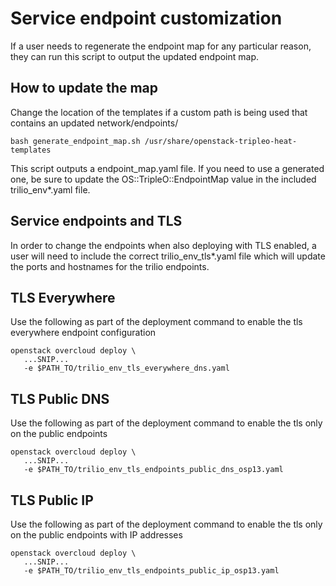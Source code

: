 Service endpoint customization
==============================

If a user needs to regenerate the endpoint map for any particular reason,
they can run this script to output the updated endpoint map.

How to update the map
---------------------

Change the location of the templates if a custom path is being used that
contains an updated network/endpoints/

```
bash generate_endpoint_map.sh /usr/share/openstack-tripleo-heat-templates
```

This script outputs a endpoint_map.yaml file. If you need to use a
generated one, be sure to update the OS::TripleO::EndpointMap value in the
included trilio_env*.yaml file.

Service endpoints and TLS
-------------------------

In order to change the endpoints when also deploying with TLS enabled,
a user will need to include the correct trilio_env_tls*.yaml file which will
update the ports and hostnames for the trilio endpoints.

TLS Everywhere
--------------

Use the following as part of the deployment command to enable the tls everywhere
endpoint configuration


```
openstack overcloud deploy \
   ...SNIP...
   -e $PATH_TO/trilio_env_tls_everywhere_dns.yaml
```


TLS Public DNS
--------------

Use the following as part of the deployment command to enable the tls only on
the public endpoints



```
openstack overcloud deploy \
   ...SNIP...
   -e $PATH_TO/trilio_env_tls_endpoints_public_dns_osp13.yaml
```



TLS Public IP
-------------

Use the following as part of the deployment command to enable the tls only on
the public endpoints with IP addresses

```
openstack overcloud deploy \
   ...SNIP...
   -e $PATH_TO/trilio_env_tls_endpoints_public_ip_osp13.yaml
```


